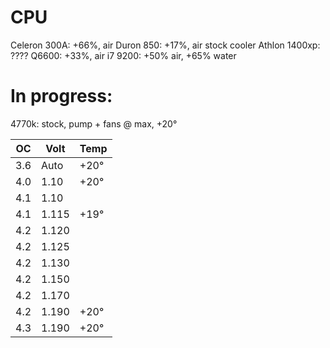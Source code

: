 # CPU
Celeron 300A: +66%, air
Duron 850: +17%, air stock cooler
Athlon 1400xp: ????
Q6600: +33%, air
i7 9200: +50% air, +65% water

# In progress:
4770k: stock, pump + fans @ max, +20°

| OC    | Volt    | Temp  |
|-------|---------|-------|
| 3.6   | Auto    | +20°  |
| 4.0   | 1.10    | +20°  |
| 4.1   | 1.10    |       | Unstable
| 4.1   | 1.115   | +19°  | Window opened
| 4.2   | 1.120   |       | Unstable
| 4.2   | 1.125   |       | Unstable
| 4.2   | 1.130   |       | Unstable
| 4.2   | 1.150   |       | Unstable
| 4.2   | 1.170   |       | Unstable
| 4.2   | 1.190   | +20°  |
| 4.3   | 1.190   | +20°  |
